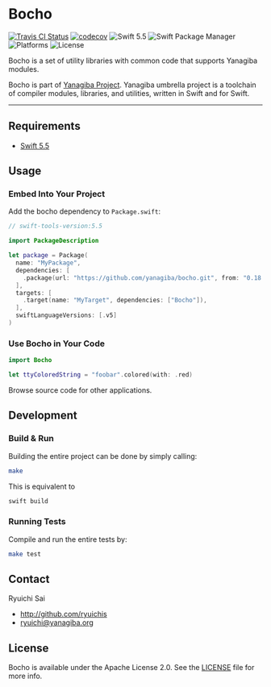 # Bocho

[![Travis CI Status](https://api.travis-ci.org/yanagiba/bocho.svg?branch=master)](https://travis-ci.org/yanagiba/bocho)
[![codecov](https://codecov.io/gh/yanagiba/bocho/branch/master/graph/badge.svg)](https://codecov.io/gh/yanagiba/bocho)
![Swift 5.5](https://img.shields.io/badge/swift-5.5-brightgreen.svg)
![Swift Package Manager](https://img.shields.io/badge/SPM-ready-orange.svg)
![Platforms](https://img.shields.io/badge/platform-%20Linux%20|%20macOS%20-red.svg)
![License](https://img.shields.io/github/license/yanagiba/bocho.svg)


Bocho is a set of utility libraries with common code that supports Yanagiba modules.

Bocho is part of [Yanagiba Project](https://github.com/yanagiba).
Yanagiba umbrella project is a toolchain of compiler modules,
libraries, and utilities, written in Swift and for Swift.

* * *

## Requirements

- [Swift 5.5](https://swift.org/download/)

## Usage

### Embed Into Your Project

Add the bocho dependency to `Package.swift`:

```swift
// swift-tools-version:5.5

import PackageDescription

let package = Package(
  name: "MyPackage",
  dependencies: [
    .package(url: "https://github.com/yanagiba/bocho.git", from: "0.18.10")
  ],
  targets: [
    .target(name: "MyTarget", dependencies: ["Bocho"]),
  ],
  swiftLanguageVersions: [.v5]
)
```

### Use Bocho in Your Code

```swift
import Bocho

let ttyColoredString = "foobar".colored(with: .red)
```

Browse source code for other applications.

## Development

### Build & Run

Building the entire project can be done by simply calling:

```bash
make
```

This is equivalent to

```bash
swift build
```

### Running Tests

Compile and run the entire tests by:

```bash
make test
```

## Contact

Ryuichi Sai

- http://github.com/ryuichis
- ryuichi@yanagiba.org

## License

Bocho is available under the Apache License 2.0.
See the [LICENSE](LICENSE) file for more info.
